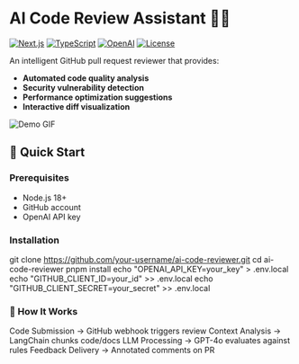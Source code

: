 # AI Code Review Assistant 🤖✨

[![Next.js](https://img.shields.io/badge/Next.js-15-black?logo=next.js)](https://nextjs.org)
[![TypeScript](https://img.shields.io/badge/TypeScript-5.3-blue?logo=typescript)](https://www.typescriptlang.org)
[![OpenAI](https://img.shields.io/badge/OpenAI-GPT4o-purple)](https://openai.com)
[![License](https://img.shields.io/badge/license-MIT-green)](LICENSE)

An intelligent GitHub pull request reviewer that provides:
- **Automated code quality analysis**
- **Security vulnerability detection**
- **Performance optimization suggestions**
- **Interactive diff visualization**

![Demo GIF](https://user-images.githubusercontent.com/.../demo.gif)

## 🚀 Quick Start

### Prerequisites
- Node.js 18+
- GitHub account
- OpenAI API key

### Installation
git clone https://github.com/your-username/ai-code-reviewer.git
cd ai-code-reviewer
pnpm install
echo "OPENAI_API_KEY=your_key" > .env.local
echo "GITHUB_CLIENT_ID=your_id" >> .env.local
echo "GITHUB_CLIENT_SECRET=your_secret" >> .env.local

### 🧩 How It Works
Code Submission → GitHub webhook triggers review
Context Analysis → LangChain chunks code/docs
LLM Processing → GPT-4o evaluates against rules
Feedback Delivery → Annotated comments on PR
